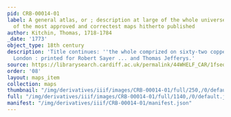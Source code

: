 ```yaml
---
pid: CRB-00014-01
label: A general atlas, or ; description at large of the whole universe being a collection
  of the most approved and correctest maps hitherto published
author: Kitchin, Thomas, 1718-1784
_date: '1773'
object_type: 18th century
description: 'Title continues: ''the whole comprized on sixty-two copper-plates''.
  London : printed for Robert Sayer ... and Thomas Jefferys.'
source: https://librarysearch.cardiff.ac.uk/permalink/44WHELF_CAR/1fseqj3/alma9910796183402420
order: '08'
layout: maps_item
collection: maps
thumbnail: "/img/derivatives/iiif/images/CRB-00014-01/full/250,/0/default.jpg"
full: "/img/derivatives/iiif/images/CRB-00014-01/full/1140,/0/default.jpg"
manifest: "/img/derivatives/iiif/CRB-00014-01/manifest.json"
---
```


